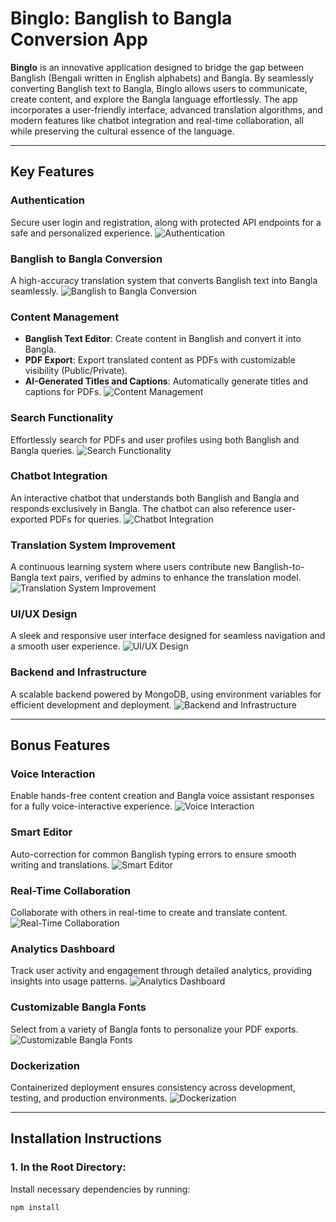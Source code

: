 # **Binglo: Banglish to Bangla Conversion App**

**Binglo** is an innovative application designed to bridge the gap between Banglish (Bengali written in English alphabets) and Bangla. By seamlessly converting Banglish text to Bangla, Binglo allows users to communicate, create content, and explore the Bangla language effortlessly. The app incorporates a user-friendly interface, advanced translation algorithms, and modern features like chatbot integration and real-time collaboration, all while preserving the cultural essence of the language.

---

## **Key Features**

### **Authentication**
Secure user login and registration, along with protected API endpoints for a safe and personalized experience.
![Authentication](path/to/image)

### **Banglish to Bangla Conversion**
A high-accuracy translation system that converts Banglish text into Bangla seamlessly.
![Banglish to Bangla Conversion](path/to/image)

### **Content Management**
- **Banglish Text Editor**: Create content in Banglish and convert it into Bangla.
- **PDF Export**: Export translated content as PDFs with customizable visibility (Public/Private).
- **AI-Generated Titles and Captions**: Automatically generate titles and captions for PDFs.
![Content Management](path/to/image)

### **Search Functionality**
Effortlessly search for PDFs and user profiles using both Banglish and Bangla queries.
![Search Functionality](path/to/image)

### **Chatbot Integration**
An interactive chatbot that understands both Banglish and Bangla and responds exclusively in Bangla. The chatbot can also reference user-exported PDFs for queries.
![Chatbot Integration](path/to/image)

### **Translation System Improvement**
A continuous learning system where users contribute new Banglish-to-Bangla text pairs, verified by admins to enhance the translation model.
![Translation System Improvement](path/to/image)

### **UI/UX Design**
A sleek and responsive user interface designed for seamless navigation and a smooth user experience.
![UI/UX Design](path/to/image)

### **Backend and Infrastructure**
A scalable backend powered by MongoDB, using environment variables for efficient development and deployment.
![Backend and Infrastructure](path/to/image)

---

## **Bonus Features**

### **Voice Interaction**
Enable hands-free content creation and Bangla voice assistant responses for a fully voice-interactive experience.
![Voice Interaction](path/to/image)

### **Smart Editor**
Auto-correction for common Banglish typing errors to ensure smooth writing and translations.
![Smart Editor](path/to/image)

### **Real-Time Collaboration**
Collaborate with others in real-time to create and translate content.
![Real-Time Collaboration](path/to/image)

### **Analytics Dashboard**
Track user activity and engagement through detailed analytics, providing insights into usage patterns.
![Analytics Dashboard](path/to/image)

### **Customizable Bangla Fonts**
Select from a variety of Bangla fonts to personalize your PDF exports.
![Customizable Bangla Fonts](path/to/image)

### **Dockerization**
Containerized deployment ensures consistency across development, testing, and production environments.
![Dockerization](path/to/image)

---

## **Installation Instructions**

### **1. In the Root Directory:**
Install necessary dependencies by running:
```bash
npm install
